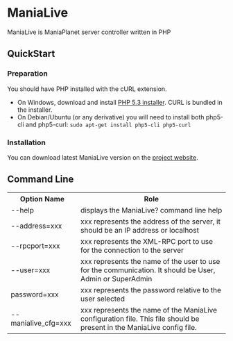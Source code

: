 ManiaLive
=========

ManiaLive is ManiaPlanet server controller written in PHP

QuickStart
----------

### Preparation

You should have PHP installed with the cURL extension.

* On Windows, download and install [PHP 5.3 installer](http://windows.php.net/download/#php-5.3). CURL is bundled in the installer.
* On Debian/Ubuntu (or any derivative) you will need to install both php5-cli and php5-curl: `sudo apt-get install php5-cli php5-curl`

### Installation

You can download latest ManiaLive version on the [project website](https://code.google.com/p/manialive/downloads/list).

Command Line
------------

<table>
  <tr>
    <th>Option Name</th><th>Role</th>
  </tr>
  <tr>
    <td>--help</td><td>displays the ManiaLive? command line help </td>
  </tr>
  <tr>
    <td>--address=xxx</td><td>xxx represents the address of the server, it should be an IP address or localhost</td>
  </tr>
  <tr>
    <td>--rpcport=xxx</td><td>xxx represents the XML-RPC port to use for the connection to the server </td>
  </tr>
  <tr>
    <td>--user=xxx</td><td> xxx represents the name of the user to use for the communication. It should be User, Admin or SuperAdmin</td>
  </tr>
  <tr>
    <td>password=xxx</td><td>xxx represents the password relative to the user selected</td>
  </tr>
  <tr>
    <td>--manialive_cfg=xxx</td><td>xxx represents the name of the ManiaLive configuration file. This file should be present in the ManiaLive config file. </td>
  </tr>
</table>